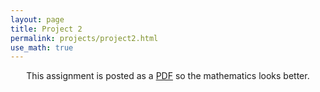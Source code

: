 ```yaml
---
layout: page
title: Project 2
permalink: projects/project2.html
use_math: true
---
```

<center>

This assignment is posted as a <a href="hw2.pdf">PDF</a> so the mathematics looks better. 

</center>
